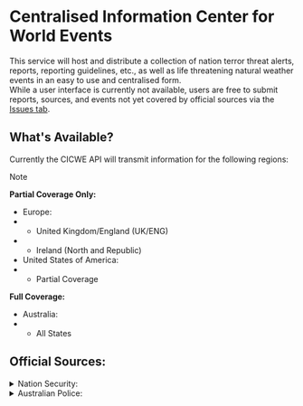 # Centralised Information Center for World Events

This service will host and distribute a collection of nation terror threat alerts, reports, reporting guidelines, etc., as well as life threatening natural weather events in an easy to use and centralised form.  
While a user interface is currently not available, users are free to submit reports, sources, and events not yet covered by official sources via the [Issues tab](https://github.com/Ashthetik/CICWE).

## What's Available?
Currently the CICWE API will transmit information for the following regions:

> [!NOTE]
> **Partial Coverage Only:**
> - Europe:
> - - United Kingdom/England (UK/ENG)
> - - Ireland (North and Republic)
> - United States of America:
> - - Partial Coverage
>  
> **Full Coverage:**
> - Australia:
> - - All States 

## Official Sources:

<details>
    <summary> Nation Security:</summary>
    <ul>
        <li> UK National Security: <a href="https://www.mi5.gov.uk/"target="_blank">mi5.gov.uk/</a>
        <li> US National Security: <a href="https://www.nationalsecurity.gov.au/"target="_blank">nationalsecurity.gov.au/</a>
        <li> US National Security: <a href="https://www.dhs.gov/"target="_blank">dhs.gov/</a>
    </ul>
</details>

<details>
    <summary> Australian Police:</summary>
    <ul>
        <li> Victoria: <a href="https://www.police.vic.gov.au/" target="_blank">police.vic.gov.au/</a>
        <li> Tasmania: <a href="https://www.police.tas.gov.au/" target="_blank">police.tas.gov.au/</a>
        <li> Sydney: <a href="https://www.police.nsw.gov.au/" target="_blank">police.nsw.gov.au/</a>
        <li> Queensland: <a href="https://www.mypolice.qld.gov.au/" target="_blank">mypolice.qld.gov.au/</a>
        <li> Western Australia: <a href="https://www.wa.gov.au/organisation/western-australia-police-force/" target="_blank">wa.gov.au/organisation/western-australia-police-force/</a>
        <li> Northern Territories: <a href="https://pfes.nt.gov.au/" target="_blank">pfes.nt.gov.au/</a>
    </ul>
</details>
